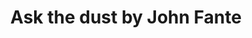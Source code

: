 ---
title: Ask the dust by John Fante
categories: [Fiction Literature,Novel]
tags: [America,Novel,Los Angeles,John Fante]
---